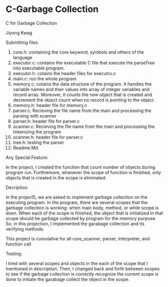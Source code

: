 # C-Garbage Collection
C for Garbage Colleciton

Jiyong Kwag

Submitting files:

1. core.h: containing the core keyword, symbols and others of the language
2. executor.c: contains the executable C file that execute the parseTree into executable program.
3. executor.h: cotains the header files for executro.c
4. main.c: run the whole program
5. memory.c: cotains the data structure of the program. It handles the variable names and their values into array of integer variables and record array. Moreover, it counts the new object that is created and decrement the object count when no record is pointing to the object.
6. memory.h: header file for memory.c
7. parser.c: Recieving the file name from the main and processing the parsing with scanner
8. parser.h: header file for parser.c
9. scanner.c: Recieving the file name from the main and processing the tokenizing the program
10. scanner.h: header file for parser.c
11. tree.h: testing the parser
12. Readme.Md

Any Special Feature:

In the project, I created the function that count number of objects during program run. Furthremore, whenever the scope of function is finished, only objects that is created in the scope is eliminated.

Decription:

In the project5, we are asked to implement garbage collection on the executing program. In the program, there are several scopes that the garbage collection is working: when main body, method, or while scope is doen. When each of the scope is finished, the object that is initialized in that scope should be garbage collected by program for the memory purpose. So, in this projection, I implemented the garabage collection and its verifying methods.

This project is cumulative for all core_scanner, parser, interpreter, and function call

Testing:

I tired with several scopes and objects in the each of the scope that I mentioned in description. Then, I changed back and forth between scopes to see if the garbage collection is correctly recognize the current scope is done to initiate the garabage collect the object in the scope.
